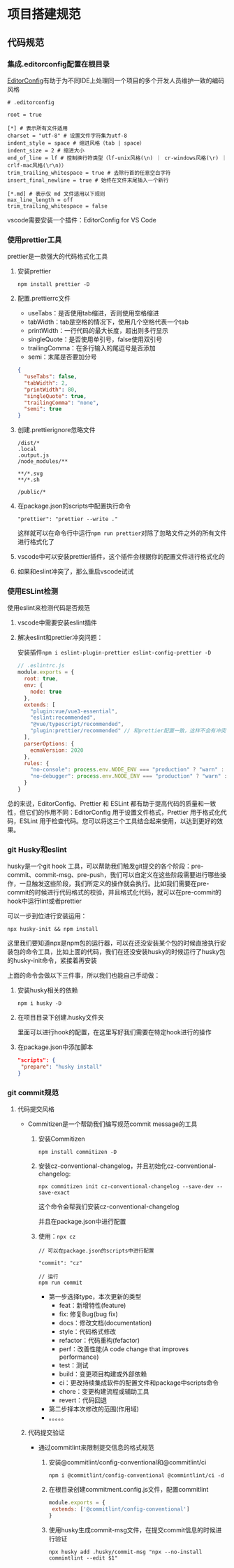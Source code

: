 # 项目搭建规范

## 代码规范

###  集成.editorconfig配置在根目录

[EditorConfig](https://editorconfig.org/)有助于为不同IDE上处理同一个项目的多个开发人员维护一致的编码风格

```
# .editorconfig

root = true

[*] # 表示所有文件适用
charset = "utf-8" # 设置文件字符集为utf-8
indent_style = space # 缩进风格（tab | space）
indent_size = 2 # 缩进大小
end_of_line = lf # 控制换行符类型（lf-unix风格(\n) ｜ cr-windows风格(\r) ｜ crlf-mac风格(\r\n)）
trim_trailing_whitespace = true # 去除行首的任意空白字符
insert_final_newline = true # 始终在文件末尾插入一个新行

[*.md] # 表示仅 md 文件适用以下规则
max_line_length = off
trim_trailing_whitespace = false
```

vscode需要安装一个插件：EditorConfig for VS Code

### 使用prettier工具

prettier是一款强大的代码格式化工具

1. 安装prettier

   ```shell
   npm install prettier -D
   ```

2. 配置.prettierrc文件

   * useTabs：是否使用tab缩进，否则使用空格缩进
   * tabWidth：tab是空格的情况下，使用几个空格代表一个tab
   * printWidth：一行代码的最大长度，超出则多行显示
   * singleQuote：是否使用单引号，false使用双引号
   * trailingComma：在多行输入的尾逗号是否添加
   * semi：末尾是否要加分号

   ```json
   {
     "useTabs": false,
     "tabWidth": 2,
     "printWidth": 80,
     "singleQuote": true,
     "trailingComma": "none",
     "semi": true
   }
   ```

3. 创建.prettierignore忽略文件

   ```
   /dist/*
   .local
   .output.js
   /node_modules/**
   
   **/*.svg
   **/*.sh
   
   /public/*
   
   ```

4. 在package.json的scripts中配置执行命令

   `"prettier": "prettier --write ."`

   这样就可以在命令行中运行`npm run prettier`对除了忽略文件之外的所有文件进行格式化了

5. vscode中可以安装prettier插件，这个插件会根据你的配置文件进行格式化的

6. 如果和eslint冲突了，那么重启vscode试试

###  使用ESLint检测

使用eslint来检测代码是否规范

1. vscode中需要安装eslint插件

2. 解决eslint和prettier冲突问题：

   安装插件`npm i eslint-plugin-prettier eslint-config-prettier -D`

   ```js
   // .eslintrc.js
   module.exports = {
     root: true,
     env: {
       node: true
     },
     extends: [
       "plugin:vue/vue3-essential",
       "eslint:recommended",
       "@vue/typescript/recommended",
       "plugin:prettier/recommended" // 和prettier配置一致，这样不会有冲突
     ],
     parserOptions: {
       ecmaVersion: 2020
     },
     rules: {
       "no-console": process.env.NODE_ENV === "production" ? "warn" : "off",
       "no-debugger": process.env.NODE_ENV === "production" ? "warn" : "off"
     }
   }
   ```

总的来说，EditorConfig、Prettier 和 ESLint 都有助于提高代码的质量和一致性，但它们的作用不同：EditorConfig 用于设置文件格式，Prettier 用于格式化代码，ESLint 用于检查代码。您可以将这三个工具结合起来使用，以达到更好的效果。

### git Husky和eslint

husky是一个git hook 工具，可以帮助我们触发git提交的各个阶段：pre-commit、commit-msg、pre-push，我们可以自定义在这些阶段需要进行哪些操作，一旦触发这些阶段，我们所定义的操作就会执行。比如我们需要在pre-commit的时候进行代码格式的校验，并且格式化代码，就可以在pre-commit的hook中运行lint或者prettier

可以一步到位进行安装运用：

```shell
npx husky-init && npm install
```

这里我们要知道npx是npm包的运行器，可以在还没安装某个包的时候直接执行安装包的命令工具，比如上面的代码，我们在还没安装husky的时候运行了husky包的husky-init命令，紧接着再安装

上面的命令会做以下三件事，所以我们也能自己手动做：

1. 安装husky相关的依赖

   ```shell
   npm i husky -D
   ```

2. 在项目目录下创建.husky文件夹

   里面可以进行hook的配置，在这里写好我们需要在特定hook进行的操作

3. 在package.json中添加脚本

   ```json
   "scripts": {
   	"prepare": "husky install"
   }
   ```

### git commit规范

1. 代码提交风格

   * Commitizen是一个帮助我们编写规范commit message的工具

     1. 安装Commitizen

        ```shell
        npm install commitizen -D
        ```

     2. 安装cz-conventional-changelog，并且初始化cz-conventional-changelog:

        ```shell
        npx commitizen init cz-conventional-changelog --save-dev --save-exact
        ```

        这个命令会帮我们安装cz-conventional-changelog

        并且在package.json中进行配置

     3. 使用：`npx cz`

        ```
        // 可以在package.json的scripts中进行配置
        
        "commit": "cz"
        
        // 运行
        npm run commit
        ```

        * 第一步选择type，本次更新的类型
          * feat：新增特性(feature)
          * fix: 修复Bug(bug fix)
          * docs：修改文档(documentation)
          * style：代码格式修改
          * refactor：代码重构(fefactor)
          * perf：改善性能(A code change that improves performance)
          * test：测试
          * build：变更项目构建或外部依赖
          * ci：更改持续集成软件的配置文件和package中scripts命令
          * chore：变更构建流程或辅助工具
          * revert：代码回退
        * 第二步择本次修改的范围(作用域)
        * 。。。。。

   2. 代码提交验证

      * 通过commitlint来限制提交信息的格式规范

        1. 安装@commitlint/config-conventional和@commitlint/ci

           ```shell
           npm i @commitlint/config-conventional @commintlint/ci -d
           ```

        2. 在根目录创建commitment.config.js文件，配置commitlint

           ```js
           module.exports = {
           	extends: ['@commitlint/config-conventional']
           }
           ```

        3. 使用husky生成commit-msg文件，在提交commit信息的时候进行验证

           ```shell
           npx husky add .husky/commit-msg "npx --no-install commintlint --edit $1"
           ```

           

   